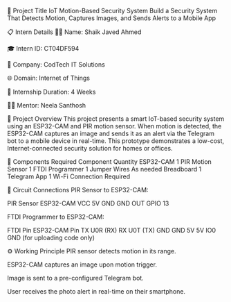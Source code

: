 🚀 Project Title
IoT Motion-Based Security System
Build a Security System That Detects Motion, Captures Images, and Sends Alerts to a Mobile App

📋 Intern Details
👨‍💼 Name: Shaik Javed Ahmed

🎓 Intern ID: CT04DF594

🏢 Company: CodTech IT Solutions

🌐 Domain: Internet of Things

📅 Internship Duration: 4 Weeks

🧑‍🏫 Mentor: Neela Santhosh

📌 Project Overview
This project presents a smart IoT-based security system using an ESP32-CAM and PIR motion sensor. When motion is detected, the ESP32-CAM captures an image and sends it as an alert via the Telegram bot to a mobile device in real-time. This prototype demonstrates a low-cost, Internet-connected security solution for homes or offices.

🔧 Components Required
Component	Quantity
ESP32-CAM	1
PIR Motion Sensor	1
FTDI Programmer	1
Jumper Wires	As needed
Breadboard	1
Telegram App	1
Wi-Fi Connection	Required

🧩 Circuit Connections
PIR Sensor to ESP32-CAM:

PIR Sensor	ESP32-CAM
VCC	5V
GND	GND
OUT	GPIO 13

FTDI Programmer to ESP32-CAM:

FTDI Pin	ESP32-CAM Pin
TX	U0R (RX)
RX	U0T (TX)
GND	GND
5V	5V
IO0	GND (for uploading code only)

⚙️ Working Principle
PIR sensor detects motion in its range.

ESP32-CAM captures an image upon motion trigger.

Image is sent to a pre-configured Telegram bot.

User receives the photo alert in real-time on their smartphone.
